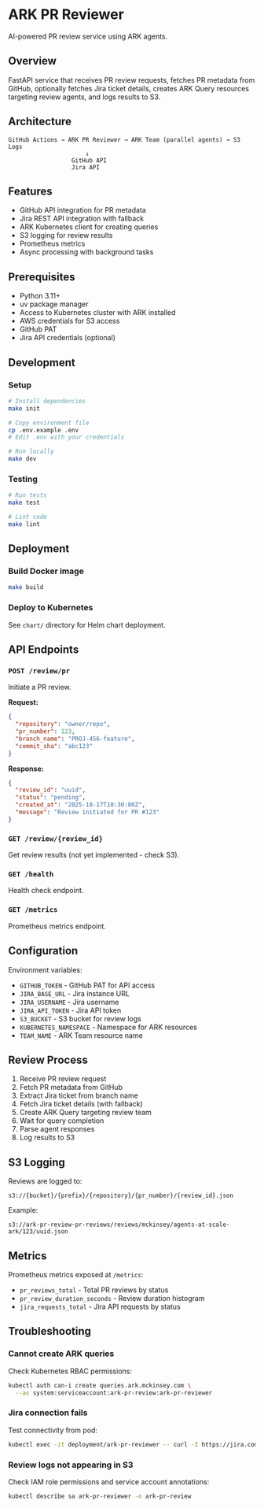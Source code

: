 # ARK PR Reviewer

AI-powered PR review service using ARK agents.

## Overview

FastAPI service that receives PR review requests, fetches PR metadata from GitHub, optionally fetches Jira ticket details, creates ARK Query resources targeting review agents, and logs results to S3.

## Architecture

```
GitHub Actions → ARK PR Reviewer → ARK Team (parallel agents) → S3 Logs
                      ↓
                  GitHub API
                  Jira API
```

## Features

- GitHub API integration for PR metadata
- Jira REST API integration with fallback
- ARK Kubernetes client for creating queries
- S3 logging for review results
- Prometheus metrics
- Async processing with background tasks

## Prerequisites

- Python 3.11+
- uv package manager
- Access to Kubernetes cluster with ARK installed
- AWS credentials for S3 access
- GitHub PAT
- Jira API credentials (optional)

## Development

### Setup

```bash
# Install dependencies
make init

# Copy environment file
cp .env.example .env
# Edit .env with your credentials

# Run locally
make dev
```

### Testing

```bash
# Run tests
make test

# Lint code
make lint
```

## Deployment

### Build Docker image

```bash
make build
```

### Deploy to Kubernetes

See `chart/` directory for Helm chart deployment.

## API Endpoints

### `POST /review/pr`

Initiate a PR review.

**Request:**
```json
{
  "repository": "owner/repo",
  "pr_number": 123,
  "branch_name": "PROJ-456-feature",
  "commit_sha": "abc123"
}
```

**Response:**
```json
{
  "review_id": "uuid",
  "status": "pending",
  "created_at": "2025-10-17T10:30:00Z",
  "message": "Review initiated for PR #123"
}
```

### `GET /review/{review_id}`

Get review results (not yet implemented - check S3).

### `GET /health`

Health check endpoint.

### `GET /metrics`

Prometheus metrics endpoint.

## Configuration

Environment variables:

- `GITHUB_TOKEN` - GitHub PAT for API access
- `JIRA_BASE_URL` - Jira instance URL
- `JIRA_USERNAME` - Jira username
- `JIRA_API_TOKEN` - Jira API token
- `S3_BUCKET` - S3 bucket for review logs
- `KUBERNETES_NAMESPACE` - Namespace for ARK resources
- `TEAM_NAME` - ARK Team resource name

## Review Process

1. Receive PR review request
2. Fetch PR metadata from GitHub
3. Extract Jira ticket from branch name
4. Fetch Jira ticket details (with fallback)
5. Create ARK Query targeting review team
6. Wait for query completion
7. Parse agent responses
8. Log results to S3

## S3 Logging

Reviews are logged to:
```
s3://{bucket}/{prefix}/{repository}/{pr_number}/{review_id}.json
```

Example:
```
s3://ark-pr-review-pr-reviews/reviews/mckinsey/agents-at-scale-ark/123/uuid.json
```

## Metrics

Prometheus metrics exposed at `/metrics`:

- `pr_reviews_total` - Total PR reviews by status
- `pr_review_duration_seconds` - Review duration histogram
- `jira_requests_total` - Jira API requests by status

## Troubleshooting

### Cannot create ARK queries

Check Kubernetes RBAC permissions:
```bash
kubectl auth can-i create queries.ark.mckinsey.com \
  --as system:serviceaccount:ark-pr-review:ark-pr-reviewer
```

### Jira connection fails

Test connectivity from pod:
```bash
kubectl exec -it deployment/ark-pr-reviewer -- curl -I https://jira.company.com
```

### Review logs not appearing in S3

Check IAM role permissions and service account annotations:
```bash
kubectl describe sa ark-pr-reviewer -n ark-pr-review
```

